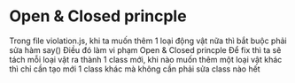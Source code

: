 # Open & Closed princple

Trong file violation.js, khi ta muốn thêm 1 loại động vật nữa thì bắt buộc phải sửa hàm say()
Điều đó làm vi phạm Open & Closed princple
Để fix thì ta sẽ tách mỗi loại vật ra thành 1 class mới,
khi nào muốn thêm một loại vật khác thì chỉ cần tạo mới 1 class khác mà không cần phải sửa class nào hết
